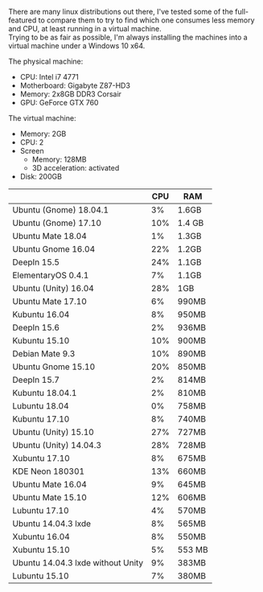 There are many linux distributions out there, I've tested some of the full-featured to compare them to try to find which one consumes less memory and CPU, at least running in a virtual machine.  
Trying to be as fair as possible, I'm always installing the machines into a virtual machine under a Windows 10 x64.

The physical machine:
- CPU: Intel i7 4771
- Motherboard: Gigabyte Z87-HD3
- Memory: 2x8GB DDR3 Corsair
- GPU: GeForce GTX 760

The virtual machine:
- Memory: 2GB
- CPU: 2
- Screen
  - Memory: 128MB
  - 3D acceleration: activated
- Disk: 200GB

| | CPU | RAM
| -- | -- | -- |
Ubuntu (Gnome) 18.04.1 | 3% | 1.6GB
Ubuntu (Gnome) 17.10 | 10% | 1.4 GB
Ubuntu Mate 18.04 | 1% | 1.3GB
Ubuntu Gnome 16.04 | 22% | 1.2GB
DeepIn 15.5 | 24% | 1.1GB
ElementaryOS 0.4.1 | 7% | 1.1GB
Ubuntu (Unity) 16.04 | 28%| 1GB
Ubuntu Mate 17.10 | 6% | 990MB
Kubuntu 16.04 | 8% | 950MB
DeepIn 15.6 | 2% | 936MB
Kubuntu 15.10 | 10% | 900MB
Debian Mate 9.3 | 10% | 890MB
Ubuntu Gnome 15.10 | 20% | 850MB
DeepIn 15.7 | 2% | 814MB
Kubuntu 18.04.1 | 2% | 810MB
Lubuntu 18.04	| 0% | 758MB
Kubuntu 17.10	| 8% | 740MB
Ubuntu (Unity) 15.10 | 27% | 727MB
Ubuntu (Unity) 14.04.3 | 28% | 728MB
Xubuntu 17.10 | 8% | 675MB
KDE Neon 180301 | 13% | 660MB
Ubuntu Mate 16.04 | 9% | 645MB
Ubuntu Mate 15.10 | 12% | 606MB
Lubuntu 17.10 | 4% | 570MB
Ubuntu 14.04.3 lxde | 8% | 565MB
Xubuntu 16.04 | 8% | 550MB
Xubuntu 15.10 | 5% | 553 MB
Ubuntu 14.04.3 lxde without Unity | 9% | 383MB
Lubuntu 15.10 | 7% | 380MB
